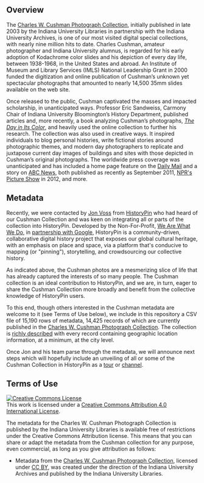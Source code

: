 ## Overview

The <a
href="http://dlib.indiana.edu/collections/cushman/">Charles W. Cushman Photograph Collection</a>, initially published in
late 2003 by the Indiana University Libraries in partnership with the
Indiana University Archives, is one of our most visited digital special collections, with nearly
nine million hits to date.  Charles Cushman, amateur photographer and
Indiana University alumnus, is regarded for his early adoption of
Kodachrome color slides and his depiction of every day life, between
1938-1968, in the United States and abroad.  An Institute of Museum and Library 
Services (IMLS) National Leadership Grant in 2000 funded the digitization and online publication of
Cushman’s unknown yet spectacular photographs that amounted to nearly
14,500 35mm slides available on the web site.  

Once released to the public, Cushman captivated the masses and impacted scholarship,
in unanticipated ways. Professor Eric Sandweiss, Carmony Chair of Indiana University Bloomington’s History
Department, published articles and, more recently, a book analyzing
Cushman’s photographs, <a href="http://ukcatalogue.oup.com/product/9780199772339.do">_The Day in Its Color_</a>, 
and heavily used the online collection to further
his research.   The collection was also used in creative
ways.  It inspired individuals to blog personal histories, write
fictional stories around photographic themes, and modern day
photographers to replicate and juxtapose current day images of
buildings and sites with those depicted in Cushman’s original
photographs.   The worldwide press coverage was unanticipated and has
included a home page feature on the 
<a href="http://www.dailymail.co.uk/news/article-2036932/New-York-City-photos-Charles-W-Cushman-reveal-1940s-life-Big-Apple.html">Daily Mail</a> and a story on
<a href="http://abcnews.go.com/blogs/headlines/2011/09/1940s-color-photographs-of-new-york-city/">ABC News</a>, both published as recently as September 2011, 
<a href="http://www.npr.org/news/specials/2012/cushman/">NPR's Picture Show</a> in 2012, and more.

## Metadata

Recently, we were contacted by <a href="https://twitter.com/@jonvoss">Jon Voss</a> 
from <a href="http://www.historypin.com">HistoryPin</a> who had heard of our Cushman Collection
and was keen on integrating all or parts of the collection into HistoryPin.  Developed by 
the Non-For-Profit, <a href="http://www.wearewhatwedo.org/">We Are What We Do</a>, in 
<a href="http://googleblog.blogspot.com/2012/03/google-and-historypin-launch-online.html">partnership with Google</a>,
HistoryPin is a community-driven, collaborative digital history project that exposes our global cultural heritage, 
with an emphasis on place and space, via a platform that's conducive to mapping (or "pinning"), storytelling, 
and crowdsourcing our collective history.

As indicated above, the Cushman photos are a mesmerizing slice of life that
has already captured the interests of so many people.  The Cushman collection
is an ideal contribution to HistoryPin, and we are, in turn, eager to share the Cushman Collection 
more broadly and benefit from the collective knowledge of HistoryPin users.  

To this end, though others interested in the Cushman metadata are welcome to it (see Terms of Use below),
we include in this repository a CSV file of 15,190 rows of metadata, 14,425 records of which are currently published in
the <a href="http://dlib.indiana.edu/collections/cushman/">Charles W. Cushman Photograph Collection</a>.  The
collection is <a href="http://webapp1.dlib.indiana.edu/cushman/projectInfo/catalogInfo.jsp">richly described</a> with
every record containing geographic location information, at a minimum, at the city level.

Once Jon and his team parse through the metadata, we will announce next steps which will hopefully 
include an unveiling of all or some of the Cushman Collection in HistoryPin as a 
<a href="http://www.historypin.com/curated/">tour</a> or <a href="http://www.historypin.com/channels/">channel</a>.  

## Terms of Use</h2>
 
<a rel="license"
href="http://creativecommons.org/licenses/by/4.0/deed.en_US"><img
alt="Creative Commons License" style="border-width:0"
src="http://i.creativecommons.org/l/by/4.0/88x31.png" /></a><br />This
work is licensed under a <a rel="license"
href="http://creativecommons.org/licenses/by/4.0/deed.en_US">Creative
Commons Attribution 4.0 International License</a>.

The metadata for the Charles W. Cushman
Photograph Collection is published by the Indiana University Libraries
is available free of restrictions under the Creative Commons Attribution
license. This means that you can share or adapt the metadata from the
Cushman collection for any purpose, even commercial, as long as you give
attribution as follows:

* Metadata from the <a
href="http://dlib.indiana.edu/collections/cushman/">Charles W. Cushman
Photograph Collection</a>, licensed under <a rel="license"
href="http://creativecommons.org/licenses/by/4.0/deed.en_US">CC BY</a>,
was created under the direction of the Indiana University Archives and
published by the Indiana University Libraries.


